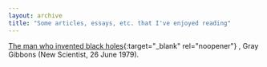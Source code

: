 ```yaml
---
layout: archive
title: "Some articles, essays, etc. that I've enjoyed reading"
---
```



[The man who invented black holes](https://drive.google.com/file/d/1u7Y6gFqZwb75FSdEb_OwvyNoQL3uoSxb/view?usp=sharing){:target="_blank" rel="noopener"}
, Gray Gibbons (New Scientist, 26 June 1979).


